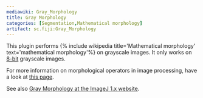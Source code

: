 ```yaml
---
mediawiki: Gray_Morphology
title: Gray Morphology
categories: [Segmentation,Mathematical morphology]
artifact: sc.fiji:Gray_Morphology
---
```


This plugin performs {% include wikipedia title='Mathematical morphology' text='mathematical morphology'%} on grayscale images. It only works on [8-bit](8-bit) grayscale images.

For more information on morphological operators in image processing, have a look at [this page](http://homepages.inf.ed.ac.uk/rbf/HIPR2/matmorph.htm).

See also [Gray Morphology at the ImageJ 1.x website](/ij/plugins/gray-morphology.html).

  
